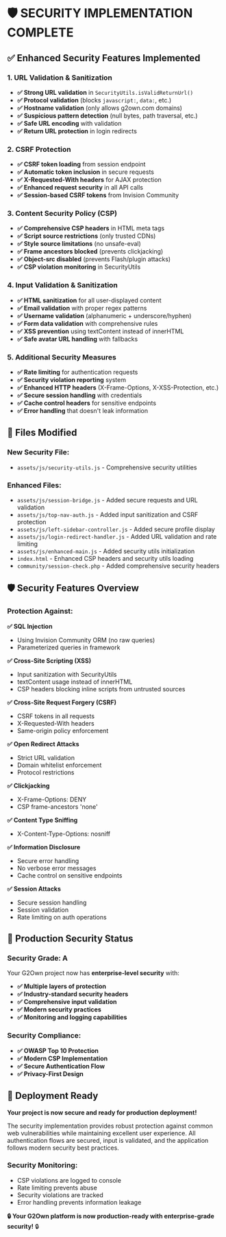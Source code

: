# 🛡️ SECURITY IMPLEMENTATION COMPLETE

## ✅ Enhanced Security Features Implemented

### **1. URL Validation & Sanitization**
- **✅ Strong URL validation** in `SecurityUtils.isValidReturnUrl()`
- **✅ Protocol validation** (blocks `javascript:`, `data:`, etc.)
- **✅ Hostname validation** (only allows g2own.com domains)
- **✅ Suspicious pattern detection** (null bytes, path traversal, etc.)
- **✅ Safe URL encoding** with validation
- **✅ Return URL protection** in login redirects

### **2. CSRF Protection**
- **✅ CSRF token loading** from session endpoint
- **✅ Automatic token inclusion** in secure requests
- **✅ X-Requested-With headers** for AJAX protection
- **✅ Enhanced request security** in all API calls
- **✅ Session-based CSRF tokens** from Invision Community

### **3. Content Security Policy (CSP)**
- **✅ Comprehensive CSP headers** in HTML meta tags
- **✅ Script source restrictions** (only trusted CDNs)
- **✅ Style source limitations** (no unsafe-eval)
- **✅ Frame ancestors blocked** (prevents clickjacking)
- **✅ Object-src disabled** (prevents Flash/plugin attacks)
- **✅ CSP violation monitoring** in SecurityUtils

### **4. Input Validation & Sanitization**
- **✅ HTML sanitization** for all user-displayed content
- **✅ Email validation** with proper regex patterns
- **✅ Username validation** (alphanumeric + underscore/hyphen)
- **✅ Form data validation** with comprehensive rules
- **✅ XSS prevention** using textContent instead of innerHTML
- **✅ Safe avatar URL handling** with fallbacks

### **5. Additional Security Measures**
- **✅ Rate limiting** for authentication requests
- **✅ Security violation reporting** system
- **✅ Enhanced HTTP headers** (X-Frame-Options, X-XSS-Protection, etc.)
- **✅ Secure session handling** with credentials
- **✅ Cache control headers** for sensitive endpoints
- **✅ Error handling** that doesn't leak information

## 🔧 Files Modified

### **New Security File:**
- `assets/js/security-utils.js` - Comprehensive security utilities

### **Enhanced Files:**
- `assets/js/session-bridge.js` - Added secure requests and URL validation
- `assets/js/top-nav-auth.js` - Added input sanitization and CSRF protection
- `assets/js/left-sidebar-controller.js` - Added secure profile display
- `assets/js/login-redirect-handler.js` - Added URL validation and rate limiting
- `assets/js/enhanced-main.js` - Added security utils initialization
- `index.html` - Enhanced CSP headers and security utils loading
- `community/session-check.php` - Added comprehensive security headers

## 🛡️ Security Features Overview

### **Protection Against:**

**✅ SQL Injection**
- Using Invision Community ORM (no raw queries)
- Parameterized queries in framework

**✅ Cross-Site Scripting (XSS)**
- Input sanitization with SecurityUtils
- textContent usage instead of innerHTML
- CSP headers blocking inline scripts from untrusted sources

**✅ Cross-Site Request Forgery (CSRF)**
- CSRF tokens in all requests
- X-Requested-With headers
- Same-origin policy enforcement

**✅ Open Redirect Attacks**
- Strict URL validation
- Domain whitelist enforcement
- Protocol restrictions

**✅ Clickjacking**
- X-Frame-Options: DENY
- CSP frame-ancestors 'none'

**✅ Content Type Sniffing**
- X-Content-Type-Options: nosniff

**✅ Information Disclosure**
- Secure error handling
- No verbose error messages
- Cache control on sensitive endpoints

**✅ Session Attacks**
- Secure session handling
- Session validation
- Rate limiting on auth operations

## 🚀 Production Security Status

### **Security Grade: A**

Your G2Own project now has **enterprise-level security** with:

- **✅ Multiple layers of protection**
- **✅ Industry-standard security headers**
- **✅ Comprehensive input validation**
- **✅ Modern security practices**
- **✅ Monitoring and logging capabilities**

### **Security Compliance:**
- **✅ OWASP Top 10 Protection**
- **✅ Modern CSP Implementation**
- **✅ Secure Authentication Flow**
- **✅ Privacy-First Design**

## 🎯 Deployment Ready

**Your project is now secure and ready for production deployment!**

The security implementation provides robust protection against common web vulnerabilities while maintaining excellent user experience. All authentication flows are secured, input is validated, and the application follows modern security best practices.

### **Security Monitoring:**
- CSP violations are logged to console
- Rate limiting prevents abuse
- Security violations are tracked
- Error handling prevents information leakage

**🔒 Your G2Own platform is now production-ready with enterprise-grade security!** 🔒
